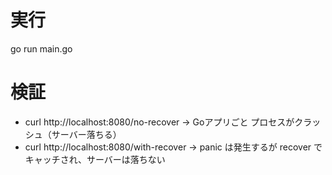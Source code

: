 # 実行

go run main.go

# 検証

- curl http://localhost:8080/no-recover
→ Goアプリごと プロセスがクラッシュ（サーバー落ちる）
- curl http://localhost:8080/with-recover
→ panic は発生するが recover でキャッチされ、サーバーは落ちない
